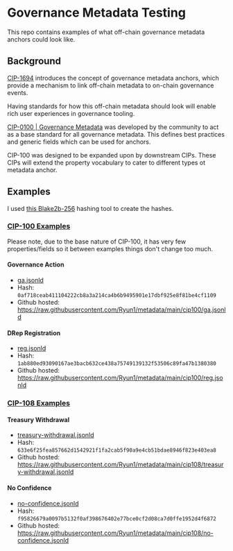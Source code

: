 # Governance Metadata Testing

This repo contains examples of what off-chain governance metadata anchors could look like.

## Background

[CIP-1694](https://github.com/cardano-foundation/CIPs/blob/master/CIP-1694/README.md) introduces the concept of governance metadata anchors, which provide a mechanism to link off-chain metadata to on-chain governance events.

Having standards for how this off-chain metadata should look will enable rich user experiences in governance tooling.

[CIP-0100 | Governance Metadata](https://github.com/cardano-foundation/CIPs/tree/master/CIP-0100) was developed by the community to act as a base standard for all governance metadata.
This defines best practices and generic fields which can be used for anchors.

CIP-100 was designed to be expanded upon by downstream CIPs.
These CIPs will extend the property vocabulary to cater to different types ot metadata anchor.


## Examples

I used [this Blake2b-256](https://toolkitbay.com/tkb/tool/BLAKE2b_256) hashing tool to create the hashes.

### [CIP-100 Examples](./cip100/)

Please note, due to the base nature of CIP-100, it has very few properties/fields so it between examples things don't change too much.

#### Governance Action

- [ga.jsonld](./cip100/ga.jsonld)
- Hash: `0af718ceab411104222cb8a3a214ca4b6b9495901e17dbf925e8f81be4cf1109`
- Github hosted: https://raw.githubusercontent.com/Ryun1/metadata/main/cip100/ga.jsonld

#### DRep Registration

- [reg.jsonld](./cip100/reg.jsonld)
- Hash: `1ab880ed93090167ae3bacb632ce438a75749139132f53506c89fa47b1380380`
- Github hosted: https://raw.githubusercontent.com/Ryun1/metadata/main/cip100/reg.jsonld

### [CIP-108 Examples](./cip108/)

#### Treasury Withdrawal

- [treasury-withdrawal.jsonld](./cip108/treasury-withdrawal.jsonld)
- Hash: `633e6f25fea857662d1542921f1fa2cab5f90a9e4cb51bdae8946f823e403ea8`
- Github hosted: https://raw.githubusercontent.com/Ryun1/metadata/main/cip108/treasury-withdrawal.jsonld

#### No Confidence
- [no-confidence.jsonld](./cip108/no-confidence.jsonld)
- Hash: `f95826679a0097b5132f0af398676402e77bce0cf2d08ca7d0ffe1952d4f6872`
- Github hosted: https://raw.githubusercontent.com/Ryun1/metadata/main/cip108/no-confidence.jsonld
